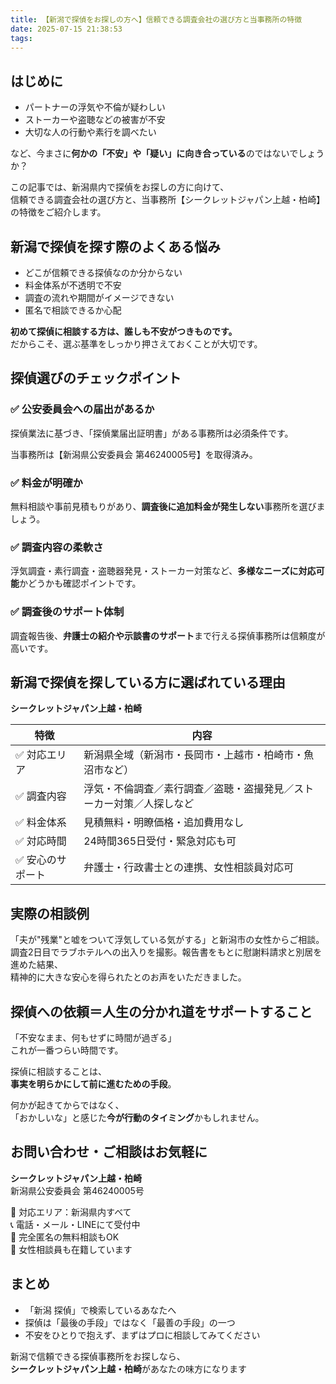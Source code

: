 ```yaml
---
title: 【新潟で探偵をお探しの方へ】信頼できる調査会社の選び方と当事務所の特徴
date: 2025-07-15 21:38:53
tags:
---
```


## はじめに

* パートナーの浮気や不倫が疑わしい
* ストーカーや盗聴などの被害が不安
* 大切な人の行動や素行を調べたい

など、今まさに**何かの「不安」や「疑い」に向き合っている**のではないでしょうか？

この記事では、新潟県内で探偵をお探しの方に向けて、  
信頼できる調査会社の選び方と、当事務所【シークレットジャパン上越・柏崎】の特徴をご紹介します。

## 新潟で探偵を探す際のよくある悩み

* どこが信頼できる探偵なのか分からない
* 料金体系が不透明で不安
* 調査の流れや期間がイメージできない
* 匿名で相談できるか心配

**初めて探偵に相談する方は、誰しも不安がつきものです。**  
だからこそ、選ぶ基準をしっかり押さえておくことが大切です。

## 探偵選びのチェックポイント

### ✅ 公安委員会への届出があるか

探偵業法に基づき、「探偵業届出証明書」がある事務所は必須条件です。

当事務所は【新潟県公安委員会 第46240005号】を取得済み。

### ✅ 料金が明確か

無料相談や事前見積もりがあり、**調査後に追加料金が発生しない**事務所を選びましょう。

### ✅ 調査内容の柔軟さ

浮気調査・素行調査・盗聴器発見・ストーカー対策など、**多様なニーズに対応可能**かどうかも確認ポイントです。

### ✅ 調査後のサポート体制

調査報告後、**弁護士の紹介や示談書のサポート**まで行える探偵事務所は信頼度が高いです。

## 新潟で探偵を探している方に選ばれている理由

**シークレットジャパン上越・柏崎**

| 特徴 | 内容 |
| ----- | ----- |
| ✅ 対応エリア | 新潟県全域（新潟市・長岡市・上越市・柏崎市・魚沼市など） |
| ✅ 調査内容 | 浮気・不倫調査／素行調査／盗聴・盗撮発見／ストーカー対策／人探しなど |
| ✅ 料金体系 | 見積無料・明瞭価格・追加費用なし |
| ✅ 対応時間 | 24時間365日受付・緊急対応も可 |
| ✅ 安心のサポート | 弁護士・行政書士との連携、女性相談員対応可 |

## 実際の相談例

「夫が"残業"と嘘をついて浮気している気がする」と新潟市の女性からご相談。  
調査2日目でラブホテルへの出入りを撮影。報告書をもとに慰謝料請求と別居を進めた結果、  
精神的に大きな安心を得られたとのお声をいただきました。

## 探偵への依頼＝人生の分かれ道をサポートすること

「不安なまま、何もせずに時間が過ぎる」  
これが一番つらい時間です。

探偵に相談することは、  
**事実を明らかにして前に進むための手段**。

何かが起きてからではなく、  
「おかしいな」と感じた**今が行動のタイミング**かもしれません。

## お問い合わせ・ご相談はお気軽に

**シークレットジャパン上越・柏崎**  
新潟県公安委員会 第46240005号

📍 対応エリア：新潟県内すべて  
📞 電話・メール・LINEにて受付中  
📝 完全匿名の無料相談もOK  
👥 女性相談員も在籍しています

## まとめ

* 「新潟 探偵」で検索しているあなたへ
* 探偵は「最後の手段」ではなく「最善の手段」の一つ
* 不安をひとりで抱えず、まずはプロに相談してみてください

新潟で信頼できる探偵事務所をお探しなら、  
**シークレットジャパン上越・柏崎**があなたの味方になります